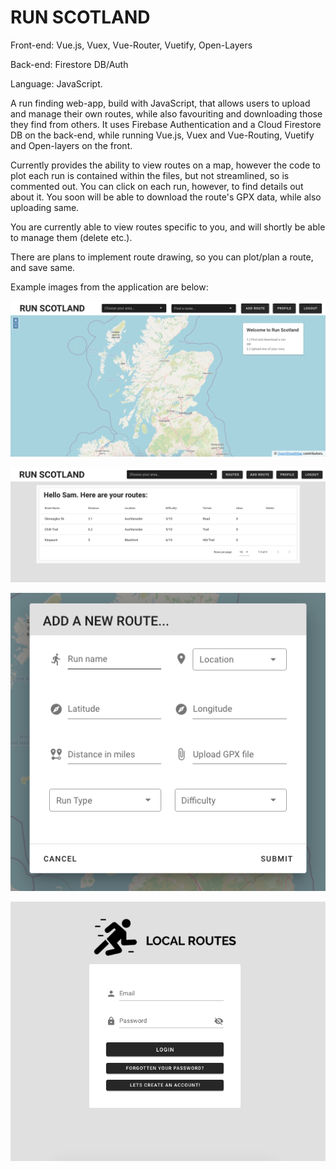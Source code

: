 # RUN SCOTLAND

Front-end: Vue.js, Vuex, Vue-Router, Vuetify, Open-Layers

Back-end: Firestore DB/Auth

Language: JavaScript.

A run finding web-app, build with JavaScript, that allows users to upload and manage their own routes, while also favouriting and downloading those they find from others.  It uses Firebase Authentication and a Cloud Firestore DB on the back-end, while running Vue.js, Vuex and Vue-Routing, Vuetify and Open-layers on the front.

Currently provides the ability to view routes on a map, however the code to plot each run is contained within the files, but not streamlined, so is commented out. You can click on each run, however, to find details out about it.  You soon will be able to download the route's GPX data, while also uploading same.  

You are currently able to view routes specific to you, and will shortly be able to manage them (delete etc.).

There are plans to implement route drawing, so you can plot/plan a route, and save same.

Example images from the application are below:

![alt text](https://github.com/SamuelScotts/local-runs/blob/master/images/main.png)

![alt text](https://github.com/SamuelScotts/local-runs/blob/master/images/routesview.png)

![alt text](https://github.com/SamuelScotts/local-runs/blob/master/images/addroute.png)

![alt text](https://github.com/SamuelScotts/local-runs/blob/master/images/login.png)


